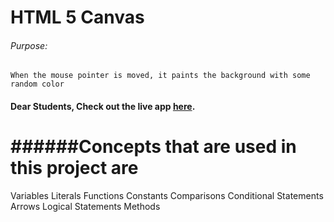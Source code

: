 # HTML 5 Canvas

###### Purpose:
    When the mouse pointer is moved, it paints the background with some random color

#### Dear Students, Check out the live app [here](https://kdeepika-brs.github.io/Html5-Canvas/).

# ######Concepts that are used in this project are 
Variables
Literals
Functions
Constants
Comparisons
Conditional Statements
Arrows
Logical Statements 
Methods
